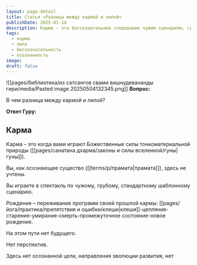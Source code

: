 ```yaml
---
layout: page-detail
title: Статья «Разница между кармой и лилой»
publishDate: 2025-01-14
description: Карма - это бессознательное следование чужим сценариям, где нет свободы воли и осознанности, а жизнь превращается в сансарный круг страданий и повторений. Лила - это осознанная игра, когда человек един с Шивой, действует из своей истинной природы, проявляя свободу и творчество. Главное отличие - в присутствии осознанности, свободы и внутреннего источника действия.
tags:
  - карма
  - лила
  - бессознательность
  - осознанность
image: 
draft: false
---
```

![[pages/библиотека/из сатсангов свами вишнудевананды гири/media/Pasted image 20250504132345.png]]
**Вопрос:** 

 В чем разница между кармой и лилой?

  
**Ответ Гуру:** 

  
## Карма 

 Карма – это когда вами играют Божественные силы тонкоматериальной природы ([[pages/санатана дхарма/законы и силы вселенной/гуны|гуны]]).

 Вы, как осознающее существо ([[terms/p/прамата|прамата]]), здесь не учтены.

 Вы играете в спектакль по чужому, грубому, стандартному шаблонному сценарию.

 Рождение – переживание программ своей прошлой кармы: [[pages/йога/практика/препятствия и ошибки/клеши|клеши]]-цепляния-старение-умирание-смерть-промежуточное состояние-новое рождение.

 На этом пути нет будущего.

 Нет перспектив.

 Здесь нет осознанной цели, направления эволюции развития, нет благих плодов и результатов, разве что случайные.

 Это бег по кругу.

 И это вообще не путь.

 Это сансарный тупик, точнее лабиринт, область морока, где души бродят в беспамятстве, блуждают по кругу, не зная ни Бога, ни себя.

 Потому что здесь нет вашей осознанности и свободы воли.

## Лила 

 Игра ([[pages/йога/лайя-йога/шакти-янтра/крийя-йога/крийя|крийя]], лила) – это когда вы осознаете себя единым с Шивой и играете сами, и осознанно играете вместе с Ним.

 [[pages/санатана дхарма/божества и демоны/божества/шива|Шива]], как ваша природа, изнутри играет через вас.

 Он – как скрытый фон, как задний план, вы же – как игрок на авансцене, видный на переднем плане.

 Здесь проявляется ваша врожденная свобода воли (сватантрия).

 Здесь вы сами для себя являетесь божественной силой, ваша игра идет изнутри, из вашей Шива- природы, шиватвы.

 Играть в чужие внешние игры или развить осознанность Шивы, чтобы играть в свою игру, идущую изнутри, от шиватвы – чувствуете какая разница?

 Это и есть разница между кармой и лилой.

*Из сатсанга Шри Гуру Свами Вишнудевананды Гири Махараджа*